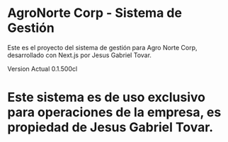 # AgroNorte Corp - Sistema de Gestión

Este es el proyecto del sistema de gestión para Agro Norte Corp, desarrollado con Next.js por Jesus Gabriel Tovar.

Version Actual 0.1.500cl

# Este sistema es de uso exclusivo para operaciones de la empresa, es propiedad de Jesus Gabriel Tovar.